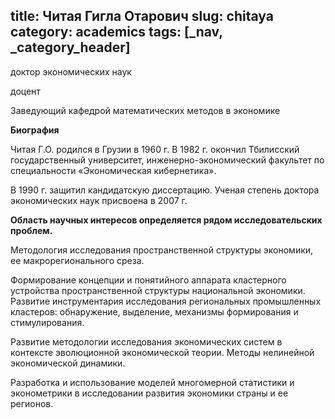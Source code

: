title: Читая Гигла Отарович
slug: chitaya
category: academics
tags: [_nav, _category_header]
---

доктор экономических наук

доцент

Заведующий кафедрой математических методов в экономике

__Биография__

Читая Г.О. родился в Грузии в 1960 г. В 1982 г. окончил Тбилисский государственный университет, инженерно-экономический факультет по специальности «Экономическая кибернетика».

В 1990 г. защитил кандидатскую диссертацию. Ученая степень доктора экономических наук присвоена в 2007 г.

__Область научных интересов определяется рядом исследовательских проблем.__

Методология исследования пространственной структуры экономики, ее макрорегионального среза.

Формирование концепции и понятийного аппарата кластерного устройства пространственной структуры национальной экономики. Развитие инструментария исследования региональных промышленных кластеров: обнаружение, выделение, механизмы формирования и стимулирования.

Развитие методологии исследования экономических систем в контексте эволюционной экономической теории. Методы нелинейной экономической динамики.

Разработка и использование моделей многомерной статистики и эконометрики в исследовании развития экономики страны и ее регионов.
